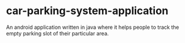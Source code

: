 # car-parking-system-application

An android application written in java where it helps people to track the empty parking slot of their particular area.
